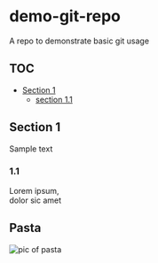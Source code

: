 # demo-git-repo
A repo to demonstrate basic git usage

## TOC
* [Section 1](#section-1)
	* [section 1.1](#section-1.1)

## Section 1
Sample text

### 1.1
Lorem ipsum,  
dolor sic amet

## Pasta
![pic of pasta](https://th.bing.com/th/id/OIP._p3aKyA-N9PsHDkco73w8wHaKZ?pid=ImgDet&rs=1)
